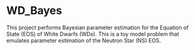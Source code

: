 # WD_Bayes
This project performs Bayesian parameter estimation for the Equation of State (EOS) of White Dwarfs (WDs). This is a toy model problem that emulates parameter estimation of the Neutron Star (NS) EOS.
